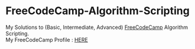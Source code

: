 # FreeCodeCamp-Algorithm-Scripting
My Solutions to (Basic, Intermediate, Advanced) <a href="https://www.freecodecamp.org/">FreeCodeCamp</a> Algorithm Scripting.
<br>
My FreeCodeCamp Profile : <a href="https://www.freecodecamp.org/youssefali11997">HERE</a>

